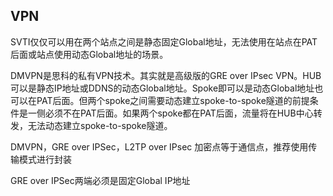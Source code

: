 ## VPN

SVTI仅仅可以用在两个站点之间是静态固定Global地址，无法使用在站点在PAT后面或站点使用动态Global地址的场景。

DMVPN是思科的私有VPN技术。其实就是高级版的GRE over IPsec VPN。HUB可以是静态IP地址或DDNS的动态Global地址。Spoke即可以是动态Global地址也可以在PAT后面。但两个spoke之间需要动态建立spoke-to-spoke隧道的前提条件是一侧必须不在PAT后面。如果两个spoke都在PAT后面，流量将在HUB中心转发，无法动态建立spoke-to-spoke隧道。

DMVPN，GRE over IPSec，L2TP over IPsec 加密点等于通信点，推荐使用传输模式进行封装

GRE over IPSec两端必须是固定Global IP地址















